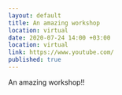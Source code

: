 ```yaml
---
layout: default
title: An amazing workshop
location: virtual
date: 2020-07-24 14:00 +03:00
location: virtual 
link: https://www.youtube.com/
published: true
---
```


An amazing workshop!!

